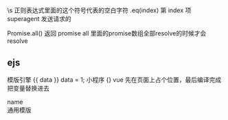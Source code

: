 ##
  \s 正则表达式里面的这个符号代表的空白字符
  .eq(index) 第 index 项
  superagent 发送请求的


  Promise.all() 返回 promise all 里面的promise数组全部resolve的时候才会resolve

## ejs
  模版引擎
  {{ data }}  data = 1;  小程序
  {}  vue
  先在页面上占个位置，最后编译完成把变量替换进去
  <div> name </div> 通用模版